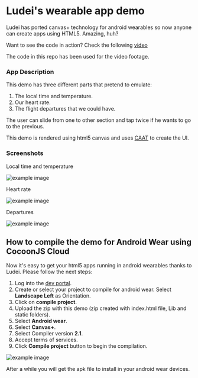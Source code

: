Ludei's wearable app demo
=========================

Ludei has ported canvas+ technology for android wearables so now
anyone can create apps using HTML5. Amazing, huh?

Want to see the code in action? Check the following
[video](http://vimeo.com/109717781)

The code in this repo has been used for the video footage.

### App Description ###

This demo has three different parts that pretend to emulate:

1. The local time and temperature.
2. Our heart rate.
3. The flight departures that we could have.

The user can slide from one to other section and tap twice if he wants to go to the previous.

This demo is rendered using html5 canvas and uses [CAAT](https://github.com/hyperandroid/CAAT) to create the UI.


### Screenshots ###


Local time and temperature

![example image](http://i59.tinypic.com/2z6rrrd.png "Weather section")

Heart rate

![example image](http://i59.tinypic.com/azi25g.png "Heart section")

Departures

![example image](http://i59.tinypic.com/2cqfej4.png "Departures section")

How to compile the demo for Android Wear using CocoonJS Cloud
---
Now it's easy to get your html5 apps running in android wearables thanks to Ludei. Please follow the next steps:

1. Log into the [dev portal](https://cloud.ludei.com/cloud/).
2. Create or select your project to compile for android wear. Select **Landscape Left** as Orientation.
3. Click on **compile project**.
4. Upload the zip with this demo (zip created with index.html file, Lib and static folders).
5. Select **Android wear**.
6. Select **Canvas+**.
7. Select Compiler version **2.1**.
8. Accept terms of services.
9. Click **Compile project** button to begin the compilation.

![example image](http://i59.tinypic.com/2w1woox.png "compile project")

After a while you will get the apk file to install in your android wear devices.
